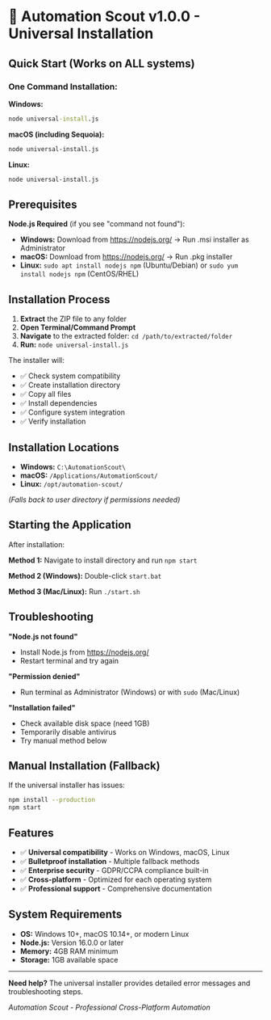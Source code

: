 # 🚀 Automation Scout v1.0.0 - Universal Installation

## Quick Start (Works on ALL systems)

### **One Command Installation:**

**Windows:**
```cmd
node universal-install.js
```

**macOS (including Sequoia):**
```bash
node universal-install.js
```

**Linux:**
```bash
node universal-install.js
```

## Prerequisites

**Node.js Required** (if you see "command not found"):

- **Windows:** Download from https://nodejs.org/ → Run .msi installer as Administrator
- **macOS:** Download from https://nodejs.org/ → Run .pkg installer
- **Linux:** `sudo apt install nodejs npm` (Ubuntu/Debian) or `sudo yum install nodejs npm` (CentOS/RHEL)

## Installation Process

1. **Extract** the ZIP file to any folder
2. **Open Terminal/Command Prompt** 
3. **Navigate** to the extracted folder: `cd /path/to/extracted/folder`
4. **Run:** `node universal-install.js`

The installer will:
- ✅ Check system compatibility
- ✅ Create installation directory
- ✅ Copy all files
- ✅ Install dependencies
- ✅ Configure system integration
- ✅ Verify installation

## Installation Locations

- **Windows:** `C:\AutomationScout\`
- **macOS:** `/Applications/AutomationScout/`
- **Linux:** `/opt/automation-scout/`

*(Falls back to user directory if permissions needed)*

## Starting the Application

After installation:

**Method 1:** Navigate to install directory and run `npm start`

**Method 2 (Windows):** Double-click `start.bat`

**Method 3 (Mac/Linux):** Run `./start.sh`

## Troubleshooting

**"Node.js not found"**
- Install Node.js from https://nodejs.org/
- Restart terminal and try again

**"Permission denied"**
- Run terminal as Administrator (Windows) or with `sudo` (Mac/Linux)

**"Installation failed"**
- Check available disk space (need 1GB)
- Temporarily disable antivirus
- Try manual method below

## Manual Installation (Fallback)

If the universal installer has issues:

```bash
npm install --production
npm start
```

## Features

- ✅ **Universal compatibility** - Works on Windows, macOS, Linux
- ✅ **Bulletproof installation** - Multiple fallback methods
- ✅ **Enterprise security** - GDPR/CCPA compliance built-in
- ✅ **Cross-platform** - Optimized for each operating system
- ✅ **Professional support** - Comprehensive documentation

## System Requirements

- **OS:** Windows 10+, macOS 10.14+, or modern Linux
- **Node.js:** Version 16.0.0 or later
- **Memory:** 4GB RAM minimum
- **Storage:** 1GB available space

---

**Need help?** The universal installer provides detailed error messages and troubleshooting steps.

*Automation Scout - Professional Cross-Platform Automation*